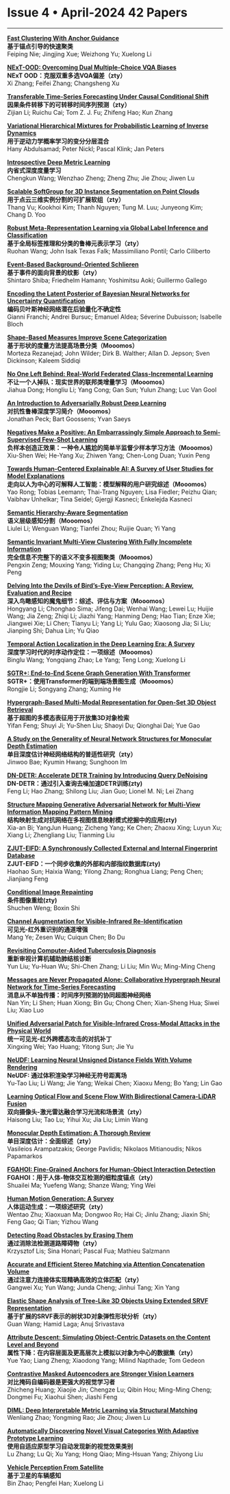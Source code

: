# Issue 4 • April-2024 42 Papers
 
****

**[Fast Clustering With Anchor Guidance](https://ieeexplore.ieee.org/document/10262202/)**  
**基于锚点引导的快速聚类**  
Feiping Nie; Jingjing Xue; Weizhong Yu; Xuelong Li

**[NExT-OOD: Overcoming Dual Multiple-Choice VQA Biases](https://ieeexplore.ieee.org/document/10107423/)**  
**NExT OOD：克服双重多选VQA偏差（zty）**  
Xi Zhang; Feifei Zhang; Changsheng Xu  

**[Transferable Time-Series Forecasting Under Causal Conditional Shift](https://ieeexplore.ieee.org/document/10214679/)**  
**因果条件转移下的可转移时间序列预测（zty）**  
Zijian Li; Ruichu Cai; Tom Z. J. Fu; Zhifeng Hao; Kun Zhang  

**[Variational Hierarchical Mixtures for Probabilistic Learning of Inverse Dynamics](https://ieeexplore.ieee.org/document/10247551/)**  
**用于逆动力学概率学习的变分分层混合**  
Hany Abdulsamad; Peter Nickl; Pascal Klink; Jan Peters  

**[Introspective Deep Metric Learning](https://ieeexplore.ieee.org/document/10239539/)**  
**内省式深度度量学习**   
Chengkun Wang; Wenzhao Zheng; Zheng Zhu; Jie Zhou; Jiwen Lu  

**[Scalable SoftGroup for 3D Instance Segmentation on Point Clouds](https://ieeexplore.ieee.org/document/10288416/)**  
**用于点云三维实例分割的可扩展软组（zty）**  
Thang Vu; Kookhoi Kim; Thanh Nguyen; Tung M. Luu; Junyeong Kim; Chang D. Yoo  

**[Robust Meta-Representation Learning via Global Label Inference and Classification](https://ieeexplore.ieee.org/document/10298810/)**  
**基于全局标签推理和分类的鲁棒元表示学习（zty）**  
Ruohan Wang; John Isak Texas Falk; Massimiliano Pontil; Carlo Ciliberto  

**[Event-Based Background-Oriented Schlieren](https://ieeexplore.ieee.org/document/10301562/)**  
**基于事件的面向背景的纹影（zty）**  
Shintaro Shiba; Friedhelm Hamann; Yoshimitsu Aoki; Guillermo Gallego  

**[Encoding the Latent Posterior of Bayesian Neural Networks for Uncertainty Quantification](https://ieeexplore.ieee.org/document/10302334/)**  
**编码贝叶斯神经网络潜在后验量化不确定性**  
Gianni Franchi; Andrei Bursuc; Emanuel Aldea; Séverine Dubuisson; Isabelle Bloch  

**[Shape-Based Measures Improve Scene Categorization](https://ieeexplore.ieee.org/document/10337773/)**  
**基于形状的度量方法提高场景分类（Mooomos）**  
Morteza Rezanejad; John Wilder; Dirk B. Walther; Allan D. Jepson; Sven Dickinson; Kaleem Siddiqi  

**[No One Left Behind: Real-World Federated Class-Incremental Learning](https://ieeexplore.ieee.org/document/10323204/)**  
**不让一个人掉队：现实世界的联邦类增量学习（Mooomos）**  
Jiahua Dong; Hongliu Li; Yang Cong; Gan Sun; Yulun Zhang; Luc Van Gool  

**[An Introduction to Adversarially Robust Deep Learning](https://ieeexplore.ieee.org/document/10313059/)**  
**对抗性鲁棒深度学习简介（Mooomos）**  
Jonathan Peck; Bart Goossens; Yvan Saeys  

**[Negatives Make a Positive: An Embarrassingly Simple Approach to Semi-Supervised Few-Shot Learning](https://ieeexplore.ieee.org/document/10319790/)**  
**负样本创造正效果：一种令人尴尬的简单半监督少样本学习方法（Mooomos）**  
Xiu-Shen Wei; He-Yang Xu; Zhiwen Yang; Chen-Long Duan; Yuxin Peng  

**[Towards Human-Centered Explainable AI: A Survey of User Studies for Model Explanations](https://ieeexplore.ieee.org/document/10316181/)**  
**走向以人为中心的可解释人工智能：模型解释的用户研究综述（Mooomos）**  
Yao Rong; Tobias Leemann; Thai-Trang Nguyen; Lisa Fiedler; Peizhu Qian; Vaibhav Unhelkar; Tina Seidel; Gjergji Kasneci; Enkelejda Kasneci  

**[Semantic Hierarchy-Aware Segmentation](https://ieeexplore.ieee.org/document/10316583/)**  
**语义层级感知分割（Mooomos）**  
Liulei Li; Wenguan Wang; Tianfei Zhou; Ruijie Quan; Yi Yang  

**[Semantic Invariant Multi-View Clustering With Fully Incomplete Information](https://ieeexplore.ieee.org/document/10319403/)**  
**完全信息不完整下的语义不变多视图聚类（Mooomos）**  
Pengxin Zeng; Mouxing Yang; Yiding Lu; Changqing Zhang; Peng Hu; Xi Peng  

**[Delving Into the Devils of Bird’s-Eye-View Perception: A Review, Evaluation and Recipe](https://ieeexplore.ieee.org/document/10321736/)**  
**深入鸟瞰感知的魔鬼细节：综述、评估与方案（Mooomos）**  
Hongyang Li; Chonghao Sima; Jifeng Dai; Wenhai Wang; Lewei Lu; Huijie Wang; Jia Zeng; Zhiqi Li; Jiazhi Yang; Hanming Deng; Hao Tian; Enze Xie; Jiangwei Xie; Li Chen; Tianyu Li; Yang Li; Yulu Gao; Xiaosong Jia; Si Liu; Jianping Shi; Dahua Lin; Yu Qiao

**[Temporal Action Localization in the Deep Learning Era: A Survey](https://ieeexplore.ieee.org/document/10310147/)**  
**深度学习时代的时序动作定位：一项综述（Mooomos）**  
Binglu Wang; Yongqiang Zhao; Le Yang; Teng Long; Xuelong Li  

**[SGTR+: End-to-End Scene Graph Generation With Transformer](https://ieeexplore.ieee.org/document/10315230/)**  
**SGTR+：使用Transformer的端到端场景图生成（Mooomos）**  
Rongjie Li; Songyang Zhang; Xuming He  

**[Hypergraph-Based Multi-Modal Representation for Open-Set 3D Object Retrieval](https://ieeexplore.ieee.org/document/10319392/)**  
**基于超图的多模态表征用于开放集3D对象检索**  
Yifan Feng; Shuyi Ji; Yu-Shen Liu; Shaoyi Du; Qionghai Dai; Yue Gao  

**[A Study on the Generality of Neural Network Structures for Monocular Depth Estimation](https://ieeexplore.ieee.org/document/10316606/)**  
**单目深度估计神经网络结构的普适性研究（zty）**  
Jinwoo Bae; Kyumin Hwang; Sunghoon Im  

**[DN-DETR: Accelerate DETR Training by Introducing Query DeNoising](https://ieeexplore.ieee.org/document/10334480/)**  
**DN-DETR：通过引入查询去噪加速DETR训练(zty)**  
Feng Li; Hao Zhang; Shilong Liu; Jian Guo; Lionel M. Ni; Lei Zhang  

**[Structure Mapping Generative Adversarial Network for Multi-View Information Mapping Pattern Mining](https://ieeexplore.ieee.org/document/10310125/)**  
**结构映射生成对抗网络在多视图信息映射模式挖掘中的应用(zty)**  
Xia-an Bi; YangJun Huang; Zicheng Yang; Ke Chen; Zhaoxu Xing; Luyun Xu; Xiang Li; Zhengliang Liu; Tianming Liu  

**[ZJUT-EIFD: A Synchronously Collected External and Internal Fingerprint Database](https://ieeexplore.ieee.org/document/10330673/)**  
**ZJUT-EIFD：一个同步收集的外部和内部指纹数据库(zty)**  
Haohao Sun; Haixia Wang; Yilong Zhang; Ronghua Liang; Peng Chen; Jianjiang Feng  

**[Conditional Image Repainting](https://ieeexplore.ieee.org/document/10313073/)**  
**条件图像重绘(zty)**  
Shuchen Weng; Boxin Shi  

**[Channel Augmentation for Visible-Infrared Re-Identification](https://ieeexplore.ieee.org/document/10319076/)**  
**可见光-红外重识别的通道增强**  
Mang Ye; Zesen Wu; Cuiqun Chen; Bo Du  

**[Revisiting Computer-Aided Tuberculosis Diagnosis](https://ieeexplore.ieee.org/document/10310292/)**  
**重新审视计算机辅助肺结核诊断**   
Yun Liu; Yu-Huan Wu; Shi-Chen Zhang; Li Liu; Min Wu; Ming-Ming Cheng  

**[Messages are Never Propagated Alone: Collaborative Hypergraph Neural Network for Time-Series Forecasting](https://ieeexplore.ieee.org/document/10314020/)**  
**消息从不单独传播：时间序列预测的协同超图神经网络**   
Nan Yin; Li Shen; Huan Xiong; Bin Gu; Chong Chen; Xian-Sheng Hua; Siwei Liu; Xiao Luo  

**[Unified Adversarial Patch for Visible-Infrared Cross-Modal Attacks in the Physical World](https://ieeexplore.ieee.org/document/10310159/)**  
**统一可见光-红外跨模态攻击的对抗补丁**   
Xingxing Wei; Yao Huang; Yitong Sun; Jie Yu  

**[NeUDF: Learning Neural Unsigned Distance Fields With Volume Rendering](https://ieeexplore.ieee.org/document/10330070/)**  
**NeUDF: 通过体积渲染学习神经无符号距离场**   
Yu-Tao Liu; Li Wang; Jie Yang; Weikai Chen; Xiaoxu Meng; Bo Yang; Lin Gao  

**[Learning Optical Flow and Scene Flow With Bidirectional Camera-LiDAR Fusion](https://ieeexplore.ieee.org/document/10310261/)**  
**双向摄像头-激光雷达融合学习光流和场景流（zty）**  
Haisong Liu; Tao Lu; Yihui Xu; Jia Liu; Limin Wang  

**[Monocular Depth Estimation: A Thorough Review](https://ieeexplore.ieee.org/document/10313067/)**  
**单目深度估计：全面综述（zty）**  
Vasileios Arampatzakis; George Pavlidis; Nikolaos Mitianoudis; Nikos Papamarkos  

**[FGAHOI: Fine-Grained Anchors for Human-Object Interaction Detection](https://ieeexplore.ieee.org/document/10315071/)**  
**FGAHOI：用于人体-物体交互检测的细粒度锚点（zty）**  
Shuailei Ma; Yuefeng Wang; Shanze Wang; Ying Wei  

**[Human Motion Generation: A Survey](https://ieeexplore.ieee.org/document/10313063/)**  
**人体运动生成：一项综述研究（zty）**  
Wentao Zhu; Xiaoxuan Ma; Dongwoo Ro; Hai Ci; Jinlu Zhang; Jiaxin Shi; Feng Gao; Qi Tian; Yizhou Wang  

**[Detecting Road Obstacles by Erasing Them](https://ieeexplore.ieee.org/document/10334623/)**  
**通过消除法检测道路障碍物（zty）**  
Krzysztof Lis; Sina Honari; Pascal Fua; Mathieu Salzmann  

**[Accurate and Efficient Stereo Matching via Attention Concatenation Volume](https://ieeexplore.ieee.org/document/10330699/)**  
**通过注意力连接体实现精确高效的立体匹配（zty）**  
Gangwei Xu; Yun Wang; Junda Cheng; Jinhui Tang; Xin Yang  

**[Elastic Shape Analysis of Tree-Like 3D Objects Using Extended SRVF Representation](https://ieeexplore.ieee.org/document/10323229/)**  
**基于扩展的SRVF表示的树状3D对象弹性形状分析（zty）**  
Guan Wang; Hamid Laga; Anuj Srivastava  

**[Attribute Descent: Simulating Object-Centric Datasets on the Content Level and Beyond](https://ieeexplore.ieee.org/document/10337789/)**  
**属性下降：在内容层面及更高层次上模拟以对象为中心的数据集（zty）**  
Yue Yao; Liang Zheng; Xiaodong Yang; Milind Napthade; Tom Gedeon  

**[Contrastive Masked Autoencoders are Stronger Vision Learners](https://ieeexplore.ieee.org/document/10330745/)**  
**对比掩码自编码器是更强大的视觉学习者**  
Zhicheng Huang; Xiaojie Jin; Chengze Lu; Qibin Hou; Ming-Ming Cheng; Dongmei Fu; Xiaohui Shen; Jiashi Feng  

**[DIML: Deep Interpretable Metric Learning via Structural Matching](https://ieeexplore.ieee.org/document/10334048/)**  
Wenliang Zhao; Yongming Rao; Jie Zhou; Jiwen Lu  

**[Automatically Discovering Novel Visual Categories With Adaptive Prototype Learning](https://ieeexplore.ieee.org/document/10328468/)**  
**使用自适应原型学习自动发现新的视觉效果类别**  
Lu Zhang; Lu Qi; Xu Yang; Hong Qiao; Ming-Hsuan Yang; Zhiyong Liu  

**[Vehicle Perception From Satellite](https://ieeexplore.ieee.org/document/10330623/)**  
**基于卫星的车辆感知**  
Bin Zhao; Pengfei Han; Xuelong Li  

